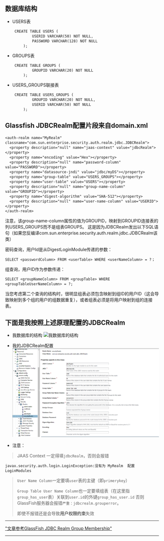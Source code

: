 ﻿  [1]: /assets/posts/GlassFish配置JDBCRealm/我数据库的结构.png
  [2]: /assets/posts/GlassFish配置JDBCRealm/我的JDBCRealm配置.png

##  数据库结构
*  USERS表

		CREATE TABLE USERS (
				USERID VARCHAR(50) NOT NULL,
				PASSWORD VARCHAR(128) NOT NULL
			);


*  GROUPS表

		CREATE TABLE GROUPS (
				GROUPID VARCHAR(20) NOT NULL
			);


*  USERS_GROUPS联接表

		CREATE TABLE USERS_GROUPS (
				GROUPID VARCHAR(20) NOT NULL,
				USERID VARCHAR(50) NOT NULL
			);

##  Glassfish JDBCRealm配置片段来自domain.xml

    <auth-realm name="MyRealm" classname="com.sun.enterprise.security.auth.realm.jdbc.JDBCRealm">
      <property description="null" name="jaas-context" value="jdbcRealm"></property>
      <property name="encoding" value="Hex"></property>
      <property description="null" name="password-column" value="PASSWORD"></property>
      <property name="datasource-jndi" value="jdbc/myDS"></property>
      <property name="group-table" value="USERS_GROUPS"></property>
      <property name="user-table" value="USERS"></property>
      <property description="null" name="group-name-column" value="GROUPID"></property>
      <property name="digest-algorithm" value="SHA-512"></property>
      <property description="null" name="user-name-column" value="USERID"></property>
    </auth-realm>

注意，该group-name-column属性的值为GROUPID，映射到GROUPID连接表的列USERS_GROUPS而不是组表GROUPS。
这是因为JDBCRealm发出以下SQL语句（如果您反编译com.sun.enterprise.security.auth.realm.jdbc.JDBCRealm该类）

密码查询，用户Id是从DigestLoginModule传递的参数：

	SELECT <passwordColumn> FROM <userTable> WHERE <userNameColumn> = ?；

组查询，用户ID作为参数传递：
	
	SELECT <groupNameColumn> FROM <groupTable> WHERE <groupTableUserNameColumn> = ?;

当您考虑第二个查询的结构时，很明显组表必须包含映射到组ID的用户ID（这会导致映射到多个组的用户的组数据重复），或者组表必须是将用户映射到组的连接表。



##  下面是我按照上述原理配置的JDBCRealm
*  我数据库的结构
![我数据库的结构][1]

*  我的JDBCRealm配置
![我的JDBCRealm配置][2]

* 注意：
>  JAAS Context 一定得填`jdbcRealm`，否则会报错
		
	javax.security.auth.login.LoginException:没有为 MyRealm  配置LoginModules 
	
>  `User Name Column`一定要填`user`表的主键（即`primerykey`）
>
>  `Group Table User Name Column`也一定要填组表（在这里指`group_has_user`表）关联到`user.id`的外键`group_has_user.id`
>  否则GlassFish服务器会报错`严重：jdbcrealm.grouperror`。
>  
>  即使不报错还是会导致**用户权限约束**失效


---

["文章参考GlassFish JDBC Realm Group Membership"](https://stackoverflow.com/questions/6809081/glassfish-jdbc-realm-group-membership)

---

